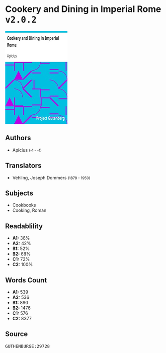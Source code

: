 # Cookery and Dining in Imperial Rome <kbd>v2.0.2</kbd>

![](./cover.medium.jpg "")

## Authors


 - Apicius <small>(-1 - -1)</small>

## Translators


 - Vehling, Joseph Dommers <small>(1879 - 1950)</small>

## Subjects


 - Cookbooks
 - Cooking, Roman

## Readablility


 - **A1:** 36%
 - **A2:** 42%
 - **B1:** 52%
 - **B2:** 68%
 - **C1:** 72%
 - **C2:** 100%

## Words Count


 - **A1:** 539
 - **A2:** 536
 - **B1:** 890
 - **B2:** 1476
 - **C1:** 576
 - **C2:** 8377

## Source


<kbd>GUTHENBURGE:29728</kbd>
